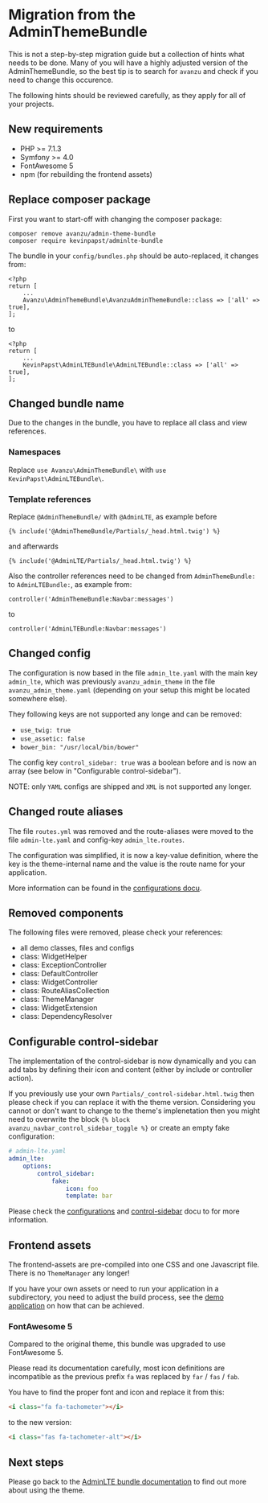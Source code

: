 # Migration from the AdminThemeBundle

This is not a step-by-step migration guide but a collection of hints what needs to be done. 
Many of you will have a highly adjusted version of the AdminThemeBundle, so the best tip is to search for `avanzu` and 
check if you need to change this occurence.

The following hints should be reviewed carefully, as they apply for all of your projects. 

## New requirements

- PHP >= 7.1.3
- Symfony >= 4.0
- FontAwesome 5
- npm (for rebuilding the frontend assets)

## Replace composer package

First you want to start-off with changing the composer package:

```
composer remove avanzu/admin-theme-bundle
composer require kevinpapst/adminlte-bundle
``` 

The bundle in your `config/bundles.php` should be auto-replaced, it changes from:
```
<?php
return [
    ...
    Avanzu\AdminThemeBundle\AvanzuAdminThemeBundle::class => ['all' => true],
];
```
to
```
<?php
return [
    ...
    KevinPapst\AdminLTEBundle\AdminLTEBundle::class => ['all' => true],
];
```

## Changed bundle name

Due to the changes in the bundle, you have to replace all class and view references.

### Namespaces

Replace `use Avanzu\AdminThemeBundle\` with `use KevinPapst\AdminLTEBundle\`.

### Template references

Replace `@AdminThemeBundle/` with `@AdminLTE`, as example before
```
{% include('@AdminThemeBundle/Partials/_head.html.twig') %}
```
and afterwards
```
{% include('@AdminLTE/Partials/_head.html.twig') %}
```

Also the controller references need to be changed from `AdminThemeBundle:` to `AdminLTEBundle:`, as example from:
```
controller('AdminThemeBundle:Navbar:messages')
```
to
```
controller('AdminLTEBundle:Navbar:messages')
```

## Changed config

The configuration is now based in the file `admin_lte.yaml` with the main key `admin_lte`, 
which was previously `avanzu_admin_theme` in the file `avanzu_admin_theme.yaml` (depending on your setup this might be located somewhere else).

They following keys are not supported any longe and can be removed:

- `use_twig: true`
- `use_assetic: false`
- `bower_bin: "/usr/local/bin/bower"`

The config key `control_sidebar: true` was a boolean before and is now an array (see below in "Configurable control-sidebar").

NOTE: only `YAML` configs are shipped and `XML` is not supported any longer.

## Changed route aliases

The file `routes.yml` was removed and the route-aliases were moved to the file `admin-lte.yaml` and config-key `admin_lte.routes`.

The configuration was simplified, it is now a key-value definition, where the key is the theme-internal name and the value is the route name for your application. 

More information can be found in the [configurations docu](configurations.md).

## Removed components

The following files were removed, please check your references:

- all demo classes, files and configs
- class: WidgetHelper
- class: ExceptionController
- class: DefaultController
- class: WidgetController
- class: RouteAliasCollection
- class: ThemeManager
- class: WidgetExtension
- class: DependencyResolver

## Configurable control-sidebar

The implementation of the control-sidebar is now dynamically and you can add tabs by defining their icon and content (either by include or controller action).

If you previously use your own `Partials/_control-sidebar.html.twig` then please check if you can replace it with the theme version.
Considering you cannot or don't want to change to the theme's implenetation then you might need to overwrite the block `{% block avanzu_navbar_control_sidebar_toggle %}` or create an empty fake configuration:

```yaml
# admin-lte.yaml
admin_lte:
    options:
        control_sidebar:
            fake:
                icon: foo
                template: bar
```

Please check the [configurations](configurations.md) and [control-sidebar](control_sidebar.md) docu to for more information.

## Frontend assets

The frontend-assets are pre-compiled into one CSS and one Javascript file. There is no `ThemeManager` any longer!

If you have your own assets or need to run your application in a subdirectory, you need to adjust the build process, see the [demo application](https://github.com/kevinpapst/AdminLTEBundle-Demo) on how that can be achieved.

### FontAwesome 5

Compared to the original theme, this bundle was upgraded to use FontAwesome 5.

Please read its documentation carefully, most icon definitions are incompatible as the previous prefix `fa` was replaced by `far` / `fas` / `fab`.

You have to find the proper font and icon and replace it from this:

```html
<i class="fa fa-tachometer"></i>
```

to the new version:

```html
<i class="fas fa-tachometer-alt"></i>
```

## Next steps

Please go back to the [AdminLTE bundle documentation](README.md) to find out more about using the theme.
